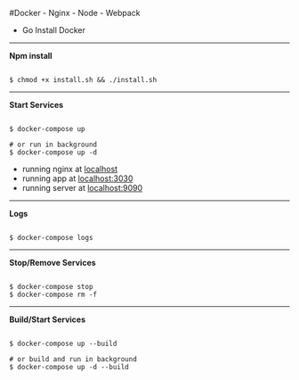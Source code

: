 #Docker - Nginx - Node - Webpack

 - Go Install Docker
 
-----------------

__Npm install__

```

$ chmod +x install.sh && ./install.sh

```
---

__Start Services__

```

$ docker-compose up

# or run in background
$ docker-compose up -d

```

 - running nginx at [localhost](http://localhost)
 - running app at [localhost:3030](http://localhost:3030)
 - running server at [localhost:9090](http://localhost:9090)

-----------------

__Logs__

```

$ docker-compose logs

```

-----------------

__Stop/Remove Services__

```

$ docker-compose stop
$ docker-compose rm -f

```

-----------------

__Build/Start Services__

```

$ docker-compose up --build

# or build and run in background
$ docker-compose up -d --build

```